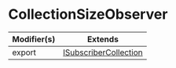# CollectionSizeObserver

| Modifier(s)                            | Extends                                    |
|----------------------------------------|--------------------------------------------|
| export | [ISubscriberCollection](https://hamedfathi.gitbook.io/aurelia-2-doc-api/runtime/interface/observation/isubscribercollection) |